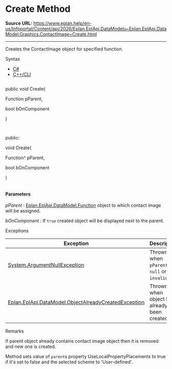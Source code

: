 # Create Method

**Source URL:** https://www.eplan.help/en-us/Infoportal/Content/api/2026/Eplan.EplApi.DataModelu~Eplan.EplApi.DataModel.Graphics.ContactImage~Create.html

---

Creates the ContactImage object for specified function.

Syntax

- [C#](#i-syntax-CS)
- [C++/CLI](#i-syntax-CPP2005)

```
```
public void Create( 

   Function pParent,

   bool bOnComponent

)
```
```

```
```
public:

void Create( 

   Function^ pParent,

   bool bOnComponent

)
```
```

#### Parameters

*pParent*
:   [Eplan.EplApi.DataModel.Function](Eplan.EplApi.DataModelu~Eplan.EplApi.DataModel.Function.html) object to which contact image will be assigned.

*bOnComponent*
:   If `true` created object will be displayed next to the parent.

Exceptions

| Exception | Description |
| --- | --- |
| [System.ArgumentNullException](#) | Thrown when `pParent` is `null` or `invalid`. |
| [Eplan.EplApi.DataModel.ObjectAlreadyCreatedException](Eplan.EplApi.DataModelu~Eplan.EplApi.DataModel.ObjectAlreadyCreatedException.html) | Thrown when object has already been created. |

Remarks

If parent object already contains contact image object then it is removed and new one is created.

Method sets value of `parent`s property UseLocalPropertyPlacements to true if it's set to false and the selected scheme to 'User-defined'.
